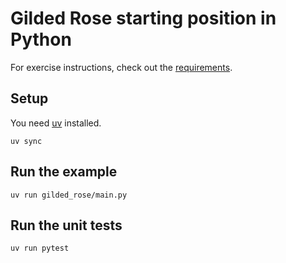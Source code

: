 # Gilded Rose starting position in Python

For exercise instructions, check out the [requirements](./docs/requirements.md).

## Setup

You need [uv](https://docs.astral.sh/uv/) installed.

```shell
uv sync
```

## Run the example

```
uv run gilded_rose/main.py
```

## Run the unit tests

```
uv run pytest
```

